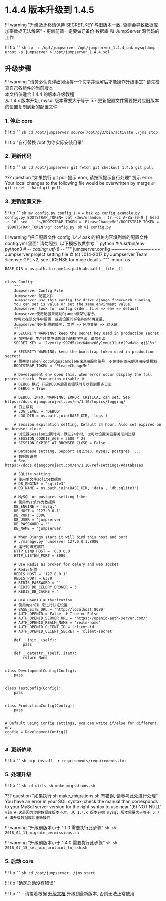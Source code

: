 # 1.4.4 版本升级到 1.4.5

!!! warning "升级及迁移请保持 SECRET_KEY 与旧版本一致, 否则会导致数据库加密数据无法解密"
    - 更新前请一定要做好备份 数据库 和 JumpServer 源代码的工作

!!! tip ""
    ```sh
    cp -r /opt/jumpserver /opt/jumpserver_1.4.4_bak
    mysqldump -uroot -p jumpserver > /opt/jumpserver_1.4.4.sql
    ```

## 升级步骤

!!! warning "请务必认真详细阅读每一个文字并理解后才能操作升级事宜"
    请先检查自己各组件的当前版本  
    本文档仅适合 1.4.4 的版本升级教程  
    从 1.4.x 版本开始, mysql 版本需要大于等于 5.7
    更新配置文件需要把对应旧版本的设置复制到新的配置文件

### 1. 停止 core

!!! tip ""
    ```sh
    cd /opt/jumpserver
    source /opt/py3/bin/activate
    ./jms stop
    ```

!!! tip "自行替换 /opt 为你实际安装目录"

### 2. 更新代码

!!! tip ""
    ```sh
    cd /opt/jumpserver
    git fetch
    git checkout 1.4.5
    git pull
    ```

??? question "如果执行 git pull 提示 error, 请按照提示自行处理"
    提示 error: Your local changes to the following file would be overwritten by merge
    ```sh
    git reset --hard
    git pull
    ```

### 3. 更新配置文件

!!! tip ""
    ```sh
    mv config.py config_1.4.4.bak
    cp config_example.py config.py
    BOOTSTRAP_TOKEN=`cat /dev/urandom | tr -dc A-Za-z0-9 | head -c 16`
    sed -i "s/BOOTSTRAP_TOKEN = 'PleaseChangeMe'/BOOTSTRAP_TOKEN = '$BOOTSTRAP_TOKEN'/g" config.py
    ```
    ```sh
    vi config.py
    ```

!!! warning "把旧配置文件 config_1.4.4.bak 的相关内容填到新的配置文件 config.yml 里面"
    请勿照抄, 以下模板仅供参考
    ```python
    #!/usr/bin/env python3
    # -*- coding: utf-8 -*-
    """
        jumpserver.config
        ~~~~~~~~~~~~~~~~~
        Jumpserver project setting file
        :copyright: (c) 2014-2017 by Jumpserver Team
        :license: GPL v2, see LICENSE for more details.
    """
    import os

    BASE_DIR = os.path.dirname(os.path.abspath(__file__))


    class Config:
        """
        Jumpserver Config File
        Jumpserver 配置文件
        Jumpserver use this config for drive django framework running,
        You can set is value or set the same envirment value,
        Jumpserver look for config order: file => env => default
        Jumpserver使用配置来驱动Django框架的运行，
        你可以在该文件中设置，或者设置同样名称的环境变量,
        Jumpserver使用配置的顺序: 文件 => 环境变量 => 默认值
        """
        # SECURITY WARNING: keep the secret key used in production secret!
        # 加密秘钥 生产环境中请修改为随机字符串，请勿外泄
        SECRET_KEY = '2vym+ky!997d5kkcc64mnz06y1mmui3lut#(^wd=%s_qj$1%x'

        # SECURITY WARNING: keep the bootstrap token used in production secret!
        # 预共享Token coco和guacamole用来注册服务账号，不在使用原来的注册接受机制
        BOOTSTRAP_TOKEN = 'PleaseChangeMe'

        # Development env open this, when error occur display the full process track, Production disable it
        # DEBUG 模式 开启DEBUG后遇到错误时可以看到更多日志
        # DEBUG = True

        # DEBUG, INFO, WARNING, ERROR, CRITICAL can set. See https://docs.djangoproject.com/en/1.10/topics/logging/
        # 日志级别
        # LOG_LEVEL = 'DEBUG'
        # LOG_DIR = os.path.join(BASE_DIR, 'logs')

        # Session expiration setting, Default 24 hour, Also set expired on on browser close
        # 浏览器Session过期时间，默认24小时, 也可以设置浏览器关闭则过期
        # SESSION_COOKIE_AGE = 3600 * 24
        # SESSION_EXPIRE_AT_BROWSER_CLOSE = False

        # Database setting, Support sqlite3, mysql, postgres ....
        # 数据库设置
        # See https://docs.djangoproject.com/en/1.10/ref/settings/#databases

        # SQLite setting:
        # 使用单文件sqlite数据库
        # DB_ENGINE = 'sqlite3'
        # DB_NAME = os.path.join(BASE_DIR, 'data', 'db.sqlite3')

        # MySQL or postgres setting like:
        # 使用Mysql作为数据库
        DB_ENGINE = 'mysql'
        DB_HOST = '127.0.0.1'
        DB_PORT = 3306
        DB_USER = 'jumpserver'
        DB_PASSWORD = ''
        DB_NAME = 'jumpserver'

        # When Django start it will bind this host and port
        # ./manage.py runserver 127.0.0.1:8080
        # 运行时绑定端口
        HTTP_BIND_HOST = '0.0.0.0'
        HTTP_LISTEN_PORT = 8080

        # Use Redis as broker for celery and web socket
        # Redis配置
        REDIS_HOST = '127.0.0.1'
        REDIS_PORT = 6379
        # REDIS_PASSWORD = ''
        # REDIS_DB_CELERY_BROKER = 3
        # REDIS_DB_CACHE = 4

        # Use OpenID authorization
        # 使用OpenID 来进行认证设置
        # BASE_SITE_URL = 'http://localhost:8080'
        # AUTH_OPENID = False  # True or False
        # AUTH_OPENID_SERVER_URL = 'https://openid-auth-server.com/'
        # AUTH_OPENID_REALM_NAME = 'realm-name'
        # AUTH_OPENID_CLIENT_ID = 'client-id'
        # AUTH_OPENID_CLIENT_SECRET = 'client-secret'

        def __init__(self):
            pass

        def __getattr__(self, item):
            return None


    class DevelopmentConfig(Config):
        pass


    class TestConfig(Config):
        pass


    class ProductionConfig(Config):
        pass


    # Default using Config settings, you can write if/else for different env
    config = DevelopmentConfig()
    ```

### 4. 更新依赖

!!! tip ""
    ```sh
    pip install -r requirements/requirements.txt
    ```

### 5. 处理升级

!!! tip ""
    ```sh
    cd utils
    sh make_migrations.sh
    ```

??? question "如果执行 sh make_migrations.sh 有错误, 请参考此处进行处理"
    You have an error in your SQL syntax; check the manual than corresponds to your MySql server version for the right syntax to use near '(6) NOT NULL'
    ```vim
    # 这是因为你的数据库版本不对, 从 1.4.x 版本开始 mysql 版本需要大于等于 5.7
    # 请升级数据库后重新操作
    ```

!!! warning "升级前版本小于 1.1.0 需要执行此步骤"
    ```sh
    sh 2018_04_11_migrate_permissions.sh
    ```

!!! warning "升级前版本小于 1.4.0 需要执行此步骤"
    ```sh
    sh 2018_07_15_set_win_protocol_to_ssh.sh
    ```

### 5. 启动 core

!!! tip ""
    ```sh
    cd /opt/jumpserver
    ./jms start
    ```

!!! tip "确定启动没有错误"

!!! tip ""
    - 请接着根据 [升级文档](upgrade.md) 升级到最新版本, 否则无法正常使用
